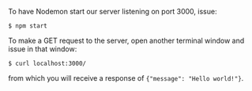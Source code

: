 To have Nodemon start our server listening on port 3000, issue:

```
$ npm start
```

To make a GET request to the server, open another terminal window and issue in that window:

```
$ curl localhost:3000/
```

from which you will receive a response of `{"message": "Hello world!"}`.
